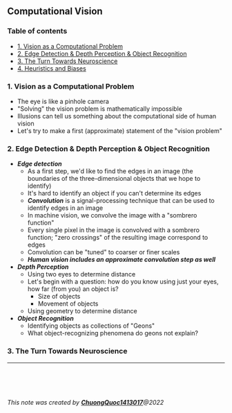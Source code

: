 ## Computational Vision

### Table of contents
* [1. Vision as a Computational Problem](#1-Vision-as-a-Computational-Problem) 
* [2. Edge Detection & Depth Perception & Object Recognition](#2-Edge-Detection-&-Depth-Perception-&-Object-Recognition)
* [3. The Turn Towards Neuroscience](#3-The-Turn-Towards-Neuroscience)
* [4. Heuristics and Biases](#4-Heuristics-and-Biases)


### 1. Vision as a Computational Problem
+ The eye is like a pinhole camera
+ "Solving" the vision problem is mathematically impossible
+ Illusions can tell us something about the computational side of human vision
+ Let's try to make a first (approximate) statement of the "vision problem"

### 2. Edge Detection & Depth Perception & Object Recognition
+ ***Edge detection***
	+ As a first step, we'd like to find the edges in an image (the boundaries of the three-dimensional objects that we hope to identify)
	+ It's hard to identify an object if you can't determine its edges
	+ ***Convolution*** is a signal-processing technique that can be used to identify edges in an image
	+ In machine vision, we convolve the image with a "sombrero function"
	+ Every single pixel in the image is convolved with a sombrero function; "zero crossings" of the resulting image correspond to edges
	+ Convolution can be "tuned" to coarser or finer scales
	+ ***Human vision includes an approximate convolution step as well***
+ ***Depth Perception***
	+ Using two eyes to determine distance
	+ Let's begin with a question: how do you know using just your eyes, how far (from you) an object is?
		+ Size of objects
		+ Movement of objects
	+ Using geometry to determine distance
+ ***Object Recognition***
	+ Identifying objects as collections of "Geons"
	+ What object-recognizing phenomena do geons not explain?

### 3. The Turn Towards Neuroscience

***

<br><br>
<br><br>
_This note was created by [**ChuongQuoc1413017**](https://github.com/ChuongQuoc1413017/Note/tree/main/Mind%20and%20Machine%20Specialization)@2022_
